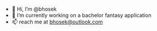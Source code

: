 - 👋 Hi, I’m @bhosek
- 🌱 I’m currently working on a bachelor fantasy application
- 📫 reach me at bhosek@outlook.com


